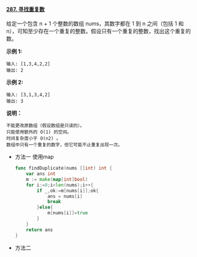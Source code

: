 #### [287. 寻找重复数](https://leetcode-cn.com/problems/find-the-duplicate-number/)

给定一个包含 n + 1 个整数的数组 nums，其数字都在 1 到 n 之间（包括 1 和 n），可知至少存在一个重复的整数。假设只有一个重复的整数，找出这个重复的数。

**示例 1:**

```
输入: [1,3,4,2,2]
输出: 2
```

**示例 2:**

```
输入: [3,1,3,4,2]
输出: 3
```

**说明：**

```
不能更改原数组（假设数组是只读的）。
只能使用额外的 O(1) 的空间。
时间复杂度小于 O(n2) 。
数组中只有一个重复的数字，但它可能不止重复出现一次。
```

- 方法一 使用map 

  ```go
  func findDuplicate(nums []int) int {
      var ans int
      m := make(map[int]bool)
      for i:=0;i<len(nums);i++{
          if _,ok:=m[nums[i]];ok{
              ans = nums[i]
              break
          }else{
              m[nums[i]]=true
          }
      }
      return ans
  }
  ```

- 方法二